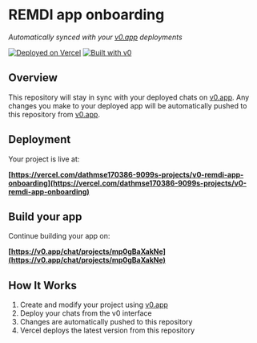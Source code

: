 # REMDI app onboarding

*Automatically synced with your [v0.app](https://v0.app) deployments*

[![Deployed on Vercel](https://img.shields.io/badge/Deployed%20on-Vercel-black?style=for-the-badge&logo=vercel)](https://vercel.com/dathmse170386-9099s-projects/v0-remdi-app-onboarding)
[![Built with v0](https://img.shields.io/badge/Built%20with-v0.app-black?style=for-the-badge)](https://v0.app/chat/projects/mp0gBaXakNe)

## Overview

This repository will stay in sync with your deployed chats on [v0.app](https://v0.app).
Any changes you make to your deployed app will be automatically pushed to this repository from [v0.app](https://v0.app).

## Deployment

Your project is live at:

**[https://vercel.com/dathmse170386-9099s-projects/v0-remdi-app-onboarding](https://vercel.com/dathmse170386-9099s-projects/v0-remdi-app-onboarding)**

## Build your app

Continue building your app on:

**[https://v0.app/chat/projects/mp0gBaXakNe](https://v0.app/chat/projects/mp0gBaXakNe)**

## How It Works

1. Create and modify your project using [v0.app](https://v0.app)
2. Deploy your chats from the v0 interface
3. Changes are automatically pushed to this repository
4. Vercel deploys the latest version from this repository
